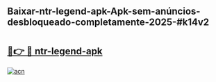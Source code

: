 ## Baixar-ntr-legend-apk-Apk-sem-anúncios-desbloqueado-completamente-2025-#k14v2

# <h2><a href="https://ainizakaria.my?title=ntr-legend-apk&ref=22M">🔗👉 🔴 ntr-legend-apk</a></h2>

[![acn](https://github.com/user-attachments/assets/0f9c940e-d8b0-45ae-aac7-cd30a18b3e1c)](https://ainizakaria.my?title=ntr-legend-apk&ref=22M)

